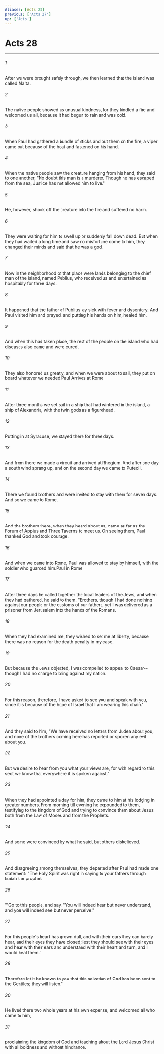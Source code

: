 ```yaml
---
Aliases: [Acts 28]
previous: ['Acts 27']
up: ['Acts']
---
```

# Acts 28

***

 

###### 1 
After we were brought safely through, we then learned that the island was called Malta. 
 

###### 2 
The native people showed us unusual kindness, for they kindled a fire and welcomed us all, because it had begun to rain and was cold. 
 

###### 3 
When Paul had gathered a bundle of sticks and put them on the fire, a viper came out because of the heat and fastened on his hand. 
 

###### 4 
When the native people saw the creature hanging from his hand, they said to one another, "No doubt this man is a murderer. Though he has escaped from the sea, Justice has not allowed him to live." 
 

###### 5 
He, however, shook off the creature into the fire and suffered no harm. 
 

###### 6 
They were waiting for him to swell up or suddenly fall down dead. But when they had waited a long time and saw no misfortune come to him, they changed their minds and said that he was a god.
 
 

###### 7 
Now in the neighborhood of that place were lands belonging to the chief man of the island, named Publius, who received us and entertained us hospitably for three days. 
 

###### 8 
It happened that the father of Publius lay sick with fever and dysentery. And Paul visited him and prayed, and putting his hands on him, healed him. 
 

###### 9 
And when this had taken place, the rest of the people on the island who had diseases also came and were cured. 
 

###### 10 
They also honored us greatly, and when we were about to sail, they put on board whatever we needed.Paul Arrives at Rome
 
 

###### 11 
After three months we set sail in a ship that had wintered in the island, a ship of Alexandria, with the twin gods as a figurehead. 
 

###### 12 
Putting in at Syracuse, we stayed there for three days. 
 

###### 13 
And from there we made a circuit and arrived at Rhegium. And after one day a south wind sprang up, and on the second day we came to Puteoli. 
 

###### 14 
There we found brothers and were invited to stay with them for seven days. And so we came to Rome. 
 

###### 15 
And the brothers there, when they heard about us, came as far as the Forum of Appius and Three Taverns to meet us. On seeing them, Paul thanked God and took courage. 
 

###### 16 
And when we came into Rome, Paul was allowed to stay by himself, with the soldier who guarded him.Paul in Rome
 
 

###### 17 
After three days he called together the local leaders of the Jews, and when they had gathered, he said to them, "Brothers, though I had done nothing against our people or the customs of our fathers, yet I was delivered as a prisoner from Jerusalem into the hands of the Romans. 
 

###### 18 
When they had examined me, they wished to set me at liberty, because there was no reason for the death penalty in my case. 
 

###### 19 
But because the Jews objected, I was compelled to appeal to Caesar--though I had no charge to bring against my nation. 
 

###### 20 
For this reason, therefore, I have asked to see you and speak with you, since it is because of the hope of Israel that I am wearing this chain." 
 

###### 21 
And they said to him, "We have received no letters from Judea about you, and none of the brothers coming here has reported or spoken any evil about you. 
 

###### 22 
But we desire to hear from you what your views are, for with regard to this sect we know that everywhere it is spoken against."
 
 

###### 23 
When they had appointed a day for him, they came to him at his lodging in greater numbers. From morning till evening he expounded to them, testifying to the kingdom of God and trying to convince them about Jesus both from the Law of Moses and from the Prophets. 
 

###### 24 
And some were convinced by what he said, but others disbelieved. 
 

###### 25 
And disagreeing among themselves, they departed after Paul had made one statement: "The Holy Spirit was right in saying to your fathers through Isaiah the prophet:
 
 

###### 26 
"'Go to this people, and say, 
 "You will indeed hear but never understand, 
 and you will indeed see but never perceive." 
 
 

###### 27 
For this people's heart has grown dull, 
 and with their ears they can barely hear, 
 and their eyes they have closed; 
 lest they should see with their eyes 
 and hear with their ears 
 and understand with their heart 
 and turn, and I would heal them.'
 
 

###### 28 
Therefore let it be known to you that this salvation of God has been sent to the Gentiles; they will listen."
 
 

###### 30 
He lived there two whole years at his own expense, and welcomed all who came to him, 
 

###### 31 
proclaiming the kingdom of God and teaching about the Lord Jesus Christ with all boldness and without hindrance.
 
